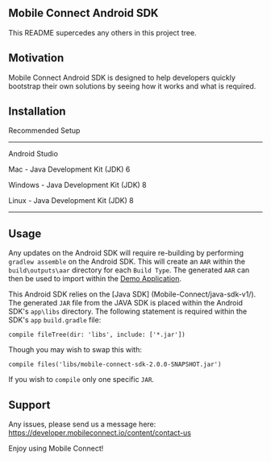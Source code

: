 ## Mobile Connect Android SDK

This README supercedes any others in this project tree.

## Motivation

Mobile Connect Android SDK is designed to help developers quickly bootstrap their own solutions by seeing how it works and what is required.

## Installation

Recommended Setup

-----------------

Android Studio

Mac - Java Development Kit (JDK) 6

Windows - Java Development Kit (JDK) 8

Linux - Java Development Kit (JDK) 8

-----------------

## Usage

Any updates on the Android SDK will require re-building by performing `gradlew assemble` on the Android SDK. This will create an `AAR` within the `build\outputs\aar` directory for each `Build Type`. The generated `AAR` can then be used to import within the [Demo Application](android-sdk-v2/mobile-connect-demo/).

This Android SDK relies on the [Java SDK] (Mobile-Connect/java-sdk-v1/). The generated `JAR` file from the JAVA SDK is placed within the Android SDK's `app\libs` directory. The following statement is required within the SDK's `app` `build.gradle` file:

    compile fileTree(dir: 'libs', include: ['*.jar'])

Though you may wish to swap this with:

    compile files('libs/mobile-connect-sdk-2.0.0-SNAPSHOT.jar')

If you wish to `compile` only one specific `JAR`. 

## Support

Any issues, please send us a message here: https://developer.mobileconnect.io/content/contact-us

Enjoy using Mobile Connect!

